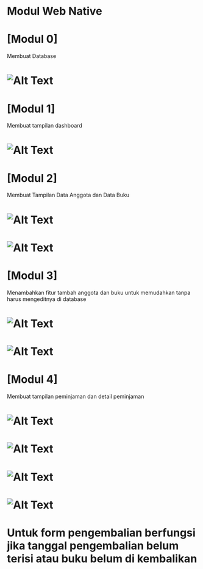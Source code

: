 # Modul Web Native
# [Modul 0]
Membuat Database
# ![Alt Text](https://github.com/Yeremia395/Native/blob/master/database.png)
# [Modul 1]
Membuat tampilan dashboard
# ![Alt Text](https://github.com/Yeremia395/Native/blob/master/dashboard.png)
# [Modul 2]
Membuat Tampilan Data Anggota dan Data Buku
# ![Alt Text](https://github.com/Yeremia395/Native/blob/master/anggota.png)
# ![Alt Text](https://github.com/Yeremia395/Native/blob/master/buku.png)
# [Modul 3]
Menambahkan fitur tambah anggota dan buku untuk memudahkan tanpa harus mengeditnya di database
# ![Alt Text](https://github.com/Yeremia395/Native/blob/master/tambah%20anggota.png)
# ![Alt Text](https://github.com/Yeremia395/Native/blob/master/tambah%20buku.png)
# [Modul 4]
Membuat tampilan peminjaman dan detail peminjaman
# ![Alt Text](https://github.com/Yeremia395/Native/blob/master/peminjaman.png)
# ![Alt Text](https://github.com/Yeremia395/Native/blob/master/detail%20pinjam%20new.png)
# ![Alt Text](https://github.com/Yeremia395/Native/blob/master/form%20pengembalian%20new.png)
# ![Alt Text](https://github.com/Yeremia395/Native/blob/master/edit%20peminjaman%20new.png)
# Untuk form pengembalian berfungsi jika tanggal pengembalian belum terisi atau buku belum di kembalikan

